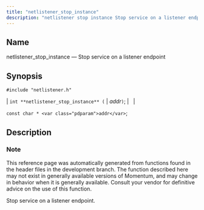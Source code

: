 ```yaml
---
title: "netlistener_stop_instance"
description: "netlistener stop instance Stop service on a listener endpoint int netlistener stop instance addr const char addr This reference page was automatically generated from functions found in the header files in the development branch The function described here may not exist in generally available versions of Momentum and may change..."
---
```


<a name="apis.netlistener_stop_instance"></a> 
## Name

netlistener_stop_instance — Stop service on a listener endpoint

## Synopsis

`#include "netlistener.h"`

| `int **netlistener_stop_instance** (` | <var class="pdparam">addr</var>`)`; |   |

`const char * <var class="pdparam">addr</var>`;<a name="idp58143632"></a> 
## Description

### Note

This reference page was automatically generated from functions found in the header files in the development branch. The function described here may not exist in generally available versions of Momentum, and may change in behavior when it is generally available. Consult your vendor for definitive advice on the use of this function.

Stop service on a listener endpoint.